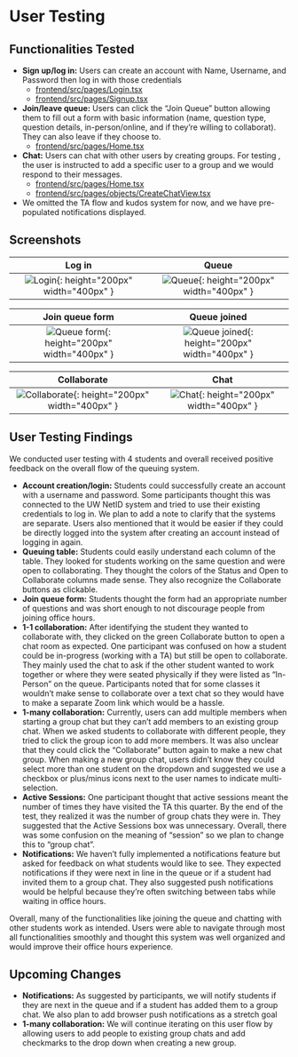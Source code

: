 # User Testing
## Functionalities Tested
- **Sign up/log in:** Users can create an account with Name, Username, and Password then log in with those credentials
  - [frontend/src/pages/Login.tsx](https://www.google.com/url?q=https://github.com/UWSocialComputing/power-hour-code/blob/main/frontend/src/pages/Login.tsx&sa=D&source=editors&ust=1685776897285883&usg=AOvVaw1-dQe1HX7JlWc5_m6_D5GG)
  - [frontend/src/pages/Signup.tsx](https://www.google.com/url?q=https://github.com/UWSocialComputing/power-hour-code/blob/main/frontend/src/pages/Signup.tsx&sa=D&source=editors&ust=1685776897286498&usg=AOvVaw0WnCoWjuJjB1PtwtogfC6V)
- **Join/leave queue:** Users can click the “Join Queue” button allowing them to fill out a form with basic information (name, question type, question details, in-person/online, and if they’re willing to collaborat). They can also leave if they choose to.
  - [frontend/src/pages/Home.tsx](https://www.google.com/url?q=https://github.com/UWSocialComputing/power-hour-code/blob/main/frontend/src/pages/Home.tsx&sa=D&source=editors&ust=1685776897287362&usg=AOvVaw2J3-gExytA1gyToAeKsTx6)
- **Chat:** Users can chat with other users by creating groups. For testing , the user is instructed to add a specific user to a group and we would respond to their messages.
  - [frontend/src/pages/Home.tsx](https://www.google.com/url?q=https://github.com/UWSocialComputing/power-hour-code/blob/main/frontend/src/pages/Home.tsx&sa=D&source=editors&ust=1685776897288072&usg=AOvVaw2myR1UnrzrdotPAEKdQ7l7)
  - [frontend/src/pages/objects/CreateChatView.tsx](https://www.google.com/url?q=https://github.com/UWSocialComputing/power-hour-code/blob/main/frontend/src/pages/objects/CreateChatView.tsx&sa=D&source=editors&ust=1685776897288539&usg=AOvVaw0a1sLinFiBjPfqhQM-I_wG)
- We omitted the TA flow and kudos system for now, and we have pre-populated notifications displayed.

## Screenshots

|     Log in  |    Queue     |
|     :--:    |     :--:    |
| ![Login](/power-hour/img/UserTestingLogin.png){: height="200px" width="400px" }|![Queue](/power-hour/img/UserTestingQueue.png){: height="200px" width="400px" }|

|     Join queue form  |   Queue joined      |
|     :--:    |     :--:    |
| ![Queue form](/power-hour/img/UserTestingQueueForm.png){: height="200px" width="400px" } | ![Queue joined](/power-hour/img/UserTestingQueueJoined.png){: height="200px" width="400px" } |

|     Collaborate   |     Chat    |
|     :--:    |        :--:       |
| ![Collaborate](/power-hour/img/UserTestingCollaborate.png){: height="200px" width="400px" } | ![Chat](/power-hour/img/UserTestingChat.png){: height="200px" width="400px" } |

## User Testing Findings

We conducted user testing with 4 students and overall received positive feedback on the overall flow of the queuing system.
- **Account creation/login:** Students could successfully create an account with a username and password. Some participants thought this was connected to the UW NetID system and tried to use their existing credentials to log in. We plan to add a note to clarify that the systems are separate. Users also mentioned that it would be easier if they could be directly logged into the system after creating an account instead of logging in again.
- **Queuing table:** Students could easily understand each column of the table. They looked for students working on the same question and were open to collaborating. They thought the colors of the Status and Open to Collaborate columns made sense. They also recognize the Collaborate buttons as clickable.
- **Join queue form:** Students thought the form had an appropriate number of questions and was short enough to not discourage people from joining office hours.
- **1-1 collaboration:** After identifying the student they wanted to collaborate with, they clicked on the green Collaborate button to open a chat room as expected. One participant was confused on how a student could be in-progress (working with a TA) but still be open to collaborate. They mainly used the chat to ask if the other student wanted to work together or where they were seated physically if they were listed as “In-Person” on the queue. Participants noted that for some classes it wouldn’t make sense to collaborate over a text chat so they would have to make a separate Zoom link which would be a hassle.
- **1-many collaboration:** Currently, users can add multiple members when starting a group chat but they can’t add members to an existing group chat. When we asked students to collaborate with different people, they tried to click the group icon to add more members. It was also unclear that they could click the “Collaborate” button again to make a new chat group. When making a new group chat, users didn’t know they could select more than one student on the dropdown and suggested we use a checkbox or plus/minus icons next to the user names to indicate multi-selection.
- **Active Sessions:** One participant thought that active sessions meant the number of times they have visited the TA this quarter. By the end of the test, they realized it was the number of group chats they were in. They suggested that the Active Sessions box was unnecessary. Overall, there was some confusion on the meaning of “session” so we plan to change this to “group chat”.
- **Notifications:** We haven’t fully implemented a notifications feature but asked for feedback on what students would like to see. They expected notifications if they were next in line in the queue or if a student had invited them to a group chat. They also suggested push notifications would be helpful because they’re often switching between tabs while waiting in office hours.

Overall, many of the functionalities like joining the queue and chatting with other students work as intended. Users were able to navigate through most all functionalities smoothly and thought this system was well organized and would improve their office hours experience.

## Upcoming Changes
- **Notifications:** As suggested by participants, we will notify students if they are next in the queue and if a student has added them to a group chat. We also plan to add browser push notifications as a stretch goal
- **1-many collaboration:** We will continue iterating on this user flow by allowing users to add people to existing group chats and add checkmarks to the drop down when creating a new group.